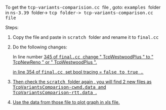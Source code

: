 To get the <kbd> tcp-variants-comparision.cc </kbd> file , goto:
<kbd> examples </kbd> folder in <kbd> ns-3.39 </kbd> folder-> <kbd> tcp <kbd> folder-> <kbd> tcp-variants-comparison.cc <kbd> file

Steps:

1. Copy the file and paste in <kbd> scratch </kbd> folder and rename it to <kbd> final.cc </kbd>

2. Do the following changes:

   In line number <u>345<u> of <kbd> final.cc </kbd> change " TcpWestwoodPlus " to " TcpNewReno " or " TcpWestwoodPlus ".

   in line <u>354<u> of <kbd> final.cc </kbd> set <u>bool tracing <u> = <kbd> false <kbd> to <kbd> true </kbd>.

3. Then check the <kbd> scratch </kbd>folder again , you will find 2 new files as <kbd> TcpVariantsComparison-cwnd.data </kbd> and <kbd> TcpVariantsComparison-rtt.data </kbd>.

4. Use the data from those file to plot graph in xls file.